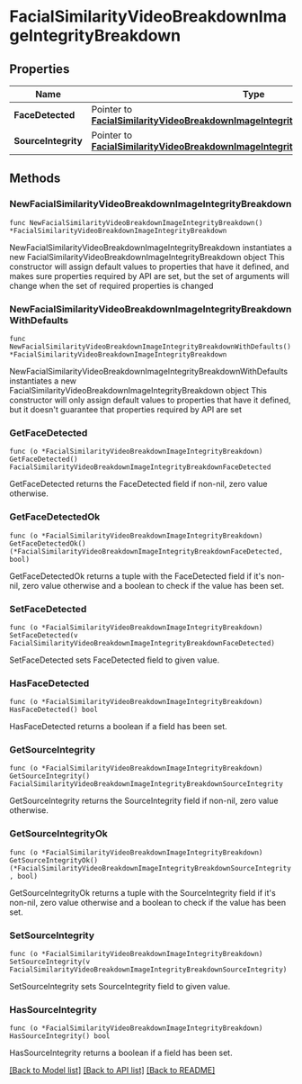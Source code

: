 # FacialSimilarityVideoBreakdownImageIntegrityBreakdown

## Properties

Name | Type | Description | Notes
------------ | ------------- | ------------- | -------------
**FaceDetected** | Pointer to [**FacialSimilarityVideoBreakdownImageIntegrityBreakdownFaceDetected**](FacialSimilarityVideoBreakdownImageIntegrityBreakdownFaceDetected.md) |  | [optional] 
**SourceIntegrity** | Pointer to [**FacialSimilarityVideoBreakdownImageIntegrityBreakdownSourceIntegrity**](FacialSimilarityVideoBreakdownImageIntegrityBreakdownSourceIntegrity.md) |  | [optional] 

## Methods

### NewFacialSimilarityVideoBreakdownImageIntegrityBreakdown

`func NewFacialSimilarityVideoBreakdownImageIntegrityBreakdown() *FacialSimilarityVideoBreakdownImageIntegrityBreakdown`

NewFacialSimilarityVideoBreakdownImageIntegrityBreakdown instantiates a new FacialSimilarityVideoBreakdownImageIntegrityBreakdown object
This constructor will assign default values to properties that have it defined,
and makes sure properties required by API are set, but the set of arguments
will change when the set of required properties is changed

### NewFacialSimilarityVideoBreakdownImageIntegrityBreakdownWithDefaults

`func NewFacialSimilarityVideoBreakdownImageIntegrityBreakdownWithDefaults() *FacialSimilarityVideoBreakdownImageIntegrityBreakdown`

NewFacialSimilarityVideoBreakdownImageIntegrityBreakdownWithDefaults instantiates a new FacialSimilarityVideoBreakdownImageIntegrityBreakdown object
This constructor will only assign default values to properties that have it defined,
but it doesn't guarantee that properties required by API are set

### GetFaceDetected

`func (o *FacialSimilarityVideoBreakdownImageIntegrityBreakdown) GetFaceDetected() FacialSimilarityVideoBreakdownImageIntegrityBreakdownFaceDetected`

GetFaceDetected returns the FaceDetected field if non-nil, zero value otherwise.

### GetFaceDetectedOk

`func (o *FacialSimilarityVideoBreakdownImageIntegrityBreakdown) GetFaceDetectedOk() (*FacialSimilarityVideoBreakdownImageIntegrityBreakdownFaceDetected, bool)`

GetFaceDetectedOk returns a tuple with the FaceDetected field if it's non-nil, zero value otherwise
and a boolean to check if the value has been set.

### SetFaceDetected

`func (o *FacialSimilarityVideoBreakdownImageIntegrityBreakdown) SetFaceDetected(v FacialSimilarityVideoBreakdownImageIntegrityBreakdownFaceDetected)`

SetFaceDetected sets FaceDetected field to given value.

### HasFaceDetected

`func (o *FacialSimilarityVideoBreakdownImageIntegrityBreakdown) HasFaceDetected() bool`

HasFaceDetected returns a boolean if a field has been set.

### GetSourceIntegrity

`func (o *FacialSimilarityVideoBreakdownImageIntegrityBreakdown) GetSourceIntegrity() FacialSimilarityVideoBreakdownImageIntegrityBreakdownSourceIntegrity`

GetSourceIntegrity returns the SourceIntegrity field if non-nil, zero value otherwise.

### GetSourceIntegrityOk

`func (o *FacialSimilarityVideoBreakdownImageIntegrityBreakdown) GetSourceIntegrityOk() (*FacialSimilarityVideoBreakdownImageIntegrityBreakdownSourceIntegrity, bool)`

GetSourceIntegrityOk returns a tuple with the SourceIntegrity field if it's non-nil, zero value otherwise
and a boolean to check if the value has been set.

### SetSourceIntegrity

`func (o *FacialSimilarityVideoBreakdownImageIntegrityBreakdown) SetSourceIntegrity(v FacialSimilarityVideoBreakdownImageIntegrityBreakdownSourceIntegrity)`

SetSourceIntegrity sets SourceIntegrity field to given value.

### HasSourceIntegrity

`func (o *FacialSimilarityVideoBreakdownImageIntegrityBreakdown) HasSourceIntegrity() bool`

HasSourceIntegrity returns a boolean if a field has been set.


[[Back to Model list]](../README.md#documentation-for-models) [[Back to API list]](../README.md#documentation-for-api-endpoints) [[Back to README]](../README.md)


